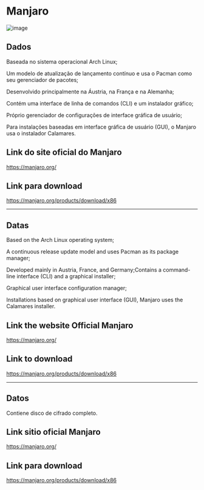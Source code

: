 
# Manjaro



![image](https://github.com/user-attachments/assets/5ae42fce-23b2-4dad-8ef4-3ce9049a6023)



## Dados

<p>Baseada no sistema operacional Arch Linux;</p>
<p>Um modelo de atualização de lançamento contínuo e usa o Pacman como seu gerenciador de pacotes;</p>
<p>Desenvolvido principalmente na Áustria, na França e na Alemanha;</p>
<p>Contém uma interface de linha de comandos (CLI) e um instalador gráfico;</p>
<p>Próprio gerenciador de configurações de interface gráfica de usuário;</p>
<p>Para instalações baseadas em interface gráfica de usuário (GUI), o Manjaro usa o instalador Calamares.</p>

## Link do site oficial do Manjaro

https://manjaro.org/

## Link para download


https://manjaro.org/products/download/x86
 
--------------------------------------------------------------------------------------------------------------------------------
##  Datas


<p>Based on the Arch Linux operating system;</p>
<p>A continuous release update model and uses Pacman as its package manager;</p>
<p>Developed mainly in Austria, France, and Germany;Contains a command-line interface (CLI) and a graphical installer;</p>
<p>Graphical user interface configuration manager;</p>
<p>Installations based on graphical user interface (GUI), Manjaro uses the Calamares installer.</p>

 
## Link the website Official  Manjaro
https://manjaro.org/

 ## Link to download 

https://manjaro.org/products/download/x86

--------------------------------------------------------------------------------------------------------------------------------

## Datos




<p>Contiene disco de cifrado completo.</p>


## Link sitio oficial  Manjaro

https://manjaro.org/


 ## Link para download 
 
https://manjaro.org/products/download/x86
